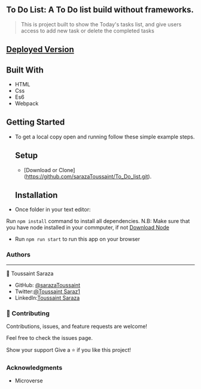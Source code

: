 
## To Do List: A To Do list build without frameworks.

>This is project built to show the Today's tasks list, and give users access to add new task or delete the completed tasks

## [Deployed Version](https://sarazatoussaint.github.io/To_Do_list/)

## Built With
* HTML
* Css
* Es6
* Webpack

## Getting Started

- To get a local copy open and running follow these simple example steps.

   ## Setup

   - [Download or Clone] (https://github.com/sarazaToussaint/To_Do_list.git).

   ## Installation

 - Once folder in your text editor:

Run `npm install` command to install all dependencies. N.B: Make sure that you have node installed in your commputer, if not [Download Node](https://nodejs.org/en/)

- Run `npm run start` to run this app on your browser

### Authors
***
👤 Toussaint Saraza

* GitHub: [@sarazaToussaint](https://github.com/sarazaToussaint)
* Twitter:[@Toussaint Saraz1](https://twitter.com/precious_akams)
* LinkedIn:[Toussaint Saraza](https://www.linkedin.com/in/toussaint-saraza-841b111ba/)

### 🤝 Contributing
Contributions, issues, and feature requests are welcome!

Feel free to check the issues page.

Show your support
Give a ⭐️ if you like this project!

### Acknowledgments
* Microverse
